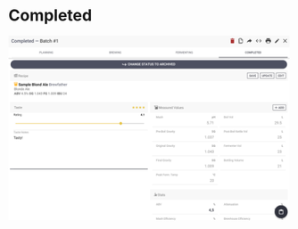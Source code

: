 # Completed

![Full overview over how the batch went, add taste rating if you want](../.gitbook/assets/image%20%2856%29.png)

